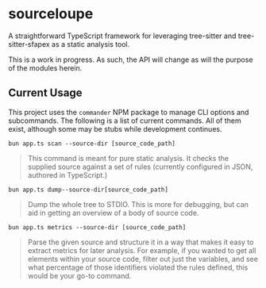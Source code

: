 # sourceloupe

A straightforward TypeScript framework for leveraging tree-sitter and tree-sitter-sfapex as a static analysis tool.

This is a work in progress. As such, the API will change as will the purpose of the modules herein.

## Current Usage

This project uses the `commander` NPM package to manage CLI options and subcommands. The following is a list of current commands. All of them exist, although some may be stubs while development continues.

`bun app.ts scan --source-dir [source_code_path]`

> This command is meant for pure static analysis. It checks the supplied source against a set of rules (currently configured in JSON, authored in TypeScript.)

`bun app.ts dump--source-dir[source_code_path]`

> Dump the whole tree to STDIO. This is more for debugging, but can aid in getting an overview of a body of source code.

`bun app.ts metrics --source-dir [source_code_path]`

> Parse the given source and structure it in a way that makes it easy to extract metrics for later analysis. For example, if you wanted to get all elements within your source code, filter out just the variables, and see what percentage of those identifiers violated the rules defined, this would be your go-to command.